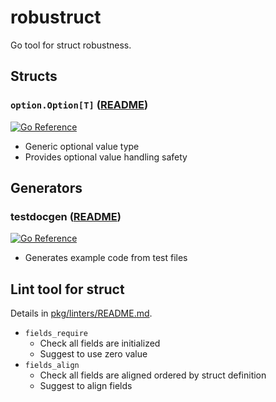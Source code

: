 # robustruct

Go tool for struct robustness.

## Structs

### `option.Option[T]` ([README](pkg/option/README.md))

[![Go Reference](https://pkg.go.dev/badge/github.com/ysuzuki19/robustruct/pkg/option.svg)](https://pkg.go.dev/github.com/ysuzuki19/robustruct/pkg/option)

- Generic optional value type
- Provides optional value handling safety

## Generators

### testdocgen ([README](cmd/gen/testdocgen/README.md))

[![Go Reference](https://pkg.go.dev/badge/github.com/ysuzuki19/robustruct/cmd/gen/testdocgen.svg)](https://pkg.go.dev/github.com/ysuzuki19/robustruct/cmd/gen/testdocgen)

- Generates example code from test files

## Lint tool for struct

Details in [pkg/linters/README.md](pkg/linters/README.md).

- `fields_require`
  - Check all fields are initialized
  - Suggest to use zero value
- `fields_align`
  - Check all fields are aligned ordered by struct definition
  - Suggest to align fields
